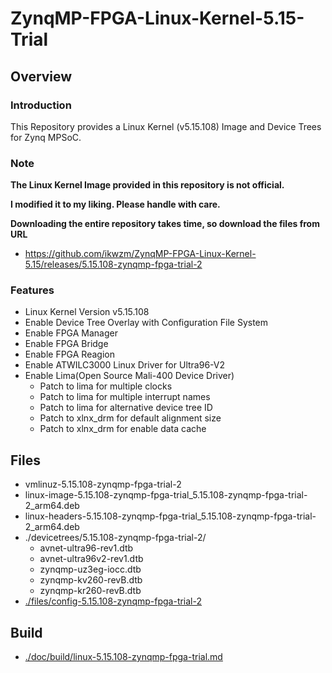 ZynqMP-FPGA-Linux-Kernel-5.15-Trial
====================================================================================

Overview
------------------------------------------------------------------------------------

### Introduction

This Repository provides a Linux Kernel (v5.15.108) Image and Device Trees for Zynq MPSoC.

### Note

**The Linux Kernel Image provided in this repository is not official.**

**I modified it to my liking. Please handle with care.**

**Downloading the entire repository takes time, so download the files from URL**

  * https://github.com/ikwzm/ZynqMP-FPGA-Linux-Kernel-5.15/releases/5.15.108-zynqmp-fpga-trial-2

### Features

  * Linux Kernel Version v5.15.108
  * Enable Device Tree Overlay with Configuration File System
  * Enable FPGA Manager
  * Enable FPGA Bridge
  * Enable FPGA Reagion
  * Enable ATWILC3000 Linux Driver for Ultra96-V2
  * Enable Lima(Open Source Mali-400 Device Driver)
    - Patch to lima for multiple clocks
    - Patch to lima for multiple interrupt names
    - Patch to lima for alternative device tree ID
    - Patch to xlnx_drm for default alignment size
    - Patch to xlnx_drm for enable data cache

Files
------------------------------------------------------------------------------------

* vmlinuz-5.15.108-zynqmp-fpga-trial-2
* linux-image-5.15.108-zynqmp-fpga-trial_5.15.108-zynqmp-fpga-trial-2_arm64.deb
* linux-headers-5.15.108-zynqmp-fpga-trial_5.15.108-zynqmp-fpga-trial-2_arm64.deb
* ./devicetrees/5.15.108-zynqmp-fpga-trial-2/
  + avnet-ultra96-rev1.dtb
  + avnet-ultra96v2-rev1.dtb
  + zynqmp-uz3eg-iocc.dtb
  + zynqmp-kv260-revB.dtb
  + zynqmp-kr260-revB.dtb
* [./files/config-5.15.108-zynqmp-fpga-trial-2](./files/config-5.15.108-zynqmp-fpga-trial-2)

Build
------------------------------------------------------------------------------------

* [./doc/build/linux-5.15.108-zynqmp-fpga-trial.md](./doc/build/linux-5.15.108-zynqmp-fpga-trial.md)
